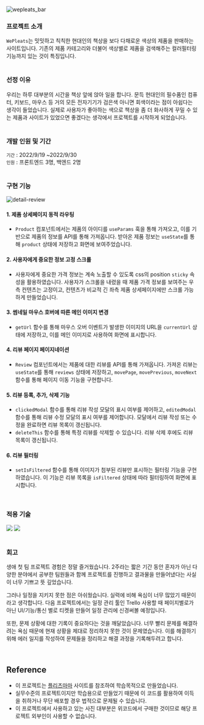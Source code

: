 ![wepleats_bar](https://user-images.githubusercontent.com/84329979/202771638-84c9b117-4a25-4696-8719-d67512056d24.jpg)

### 프로젝트 소개

`WePleats`는 밋밋하고 칙칙한 현대인의 책상을 보다 다채로운 색상의 제품을 판매하는 사이트입니다. 기존의 제품 카테고리와 더불어 색상별로 제품을 검색해주는 컬러필터링 기능까지 있는 것이 특징입니다.
<br><br>

### 선정 이유

우리는 하루 대부분의 시간을 책상 앞에 앉아 일을 합니다.
문득 현대인의 필수품인 컴퓨터, 키보드, 마우스 등 거의 모든 전자기기가 검은색 아니면 회색이라는 점이 아쉽다는 생각이 들었습니다.
실제로 사용자가 좋아하는 색으로 책상을 좀 더 화사하게 꾸밀 수 있는 제품과 사이트가 있었으면 좋겠다는 생각에서 프로젝트를 시작하게 되었습니다.
<br><br>

### 개발 인원 및 기간

`기간` : 2022/9/19 ~2022/9/30 <br>
`인원` : 프론트엔드 3명, 백엔드 2명
<br><br>

### 구현 기능

![detail-review](https://user-images.githubusercontent.com/84329979/193393386-4a6a6562-762b-4775-bb9c-ae391d9f8dd7.gif)

#### 1. 제품 상세페이지 동적 라우팅

- `Product` 컴포넌트에서는 제품의 아이디를 `useParams` 훅을 통해 가져오고, 이를 기반으로 제품의 정보를 API를 통해 가져옵니다. 받아온 제품 정보는 `useState`를 통해 `product` 상태에 저장하고 화면에 보여주었습니다.

#### 2. 사용자에게 중요한 정보 고정 스크롤

- 사용자에게 중요한 가격 정보는 계속 노출할 수 있도록 css의 position `sticky` 속성을 활용하였습니다. 사용자가 스크롤을 내렸을 때 제품 가격 정보를 보여주는 우측 컨텐츠는 고정이고, 컨텐츠가 비교적 긴 좌측 제품 상세페이지에만 스크롤 가능하게 만들었습니다.

#### 3. 썸네일 마우스 호버에 따른 메인 이미지 변경

- `getUrl` 함수를 통해 마우스 오버 이벤트가 발생한 이미지의 URL을 `currentUrl` 상태에 저장하고, 이를 메인 이미지로 사용하여 화면에 표시합니다.

#### 4. 리뷰 페이지 페이지네이션

- `Review` 컴포넌트에서는 제품에 대한 리뷰를 API를 통해 가져옵니다. 가져온 리뷰는 `useState`를 통해 `reviews` 상태에 저장하고, `movePage`, `movePrevious`, `moveNext` 함수를 통해 페이지 이동 기능을 구현합니다.

#### 5. 리뷰 등록, 추가, 삭제 기능

- `clickedModal` 함수를 통해 리뷰 작성 모달의 표시 여부를 제어하고, `editedModal` 함수를 통해 리뷰 수정 모달의 표시 여부를 제어합니다. 모달에서 리뷰 작성 또는 수정을 완료하면 리뷰 목록이 갱신됩니다.
- `deleteThis` 함수를 통해 특정 리뷰를 삭제할 수 있습니다. 리뷰 삭제 후에도 리뷰 목록이 갱신됩니다.

#### 6. 리뷰 필터링

- `setIsFiltered` 함수를 통해 이미지가 첨부된 리뷰만 표시하는 필터링 기능을 구현하였습니다. 이 기능은 리뷰 목록을 `isFiltered` 상태에 따라 필터링하여 화면에 표시합니다.

<br>

### 적용 기술

<div>
<img src="https://img.shields.io/badge/react-61DAFB?style=for-the-badge&logo=react&logoColor=white"> <img src="https://img.shields.io/badge/sass-CC6699?style=for-the-badge&logo=sass&logoColor=white">
</div>

<br>

### 회고

생애 첫 팀 프로젝트 경험은 정말 즐거웠습니다. 2주라는 짧은 기간 동안 혼자가 아닌 다양한 분야에서 공부한 팀원들과 함께 프로젝트를 진행하고 결과물을 만들어냈다는 사실이 너무 기쁘고 뜻 깊었습니다.

그러나 일정을 지키지 못한 점은 아쉬웠습니다. 실력에 비해 욕심이 너무 많았기 때문이라고 생각합니다. 다음 프로젝트에서는 일정 관리 툴인 Trello 사용할 때 페이지별로가 아닌 UI/기능/통신 별로 티켓을 만들어 일정 관리에 신경써볼 예정입니다.

또한, 문제 상황에 대한 기록이 중요하다는 것을 깨달았습니다. 너무 빨리 문제를 해결하려는 욕심 때문에 현재 상황을 제대로 정리하지 못한 것이 문제였습니다. 이를 해결하기 위해 에러 일지를 작성하여 문제들을 정리하고 해결 과정을 기록해두려고 합니다.

<br>


## Reference

- 이 프로젝트는 [플리츠마마](https://pleatsmama.com/) 사이트를 참조하여 학습목적으로 만들었습니다.
- 실무수준의 프로젝트이지만 학습용으로 만들었기 때문에 이 코드를 활용하여 이득을 취하거나 무단 배포할 경우 법적으로 문제될 수 있습니다.
- 이 프로젝트에서 사용하고 있는 사진 대부분은 위코드에서 구매한 것이므로 해당 프로젝트 외부인이 사용할 수 없습니다.
